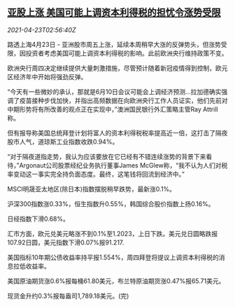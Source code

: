 <!--1619146862000-->
[亚股上涨 美国可能上调资本利得税的担忧令涨势受限](https://cn.reuters.com/article/global-market-asia-stocks-us-tax-0423-idCNKBS2CA07J)
------

<div><i>2021-04-23T02:56:40Z</i></div><p>路透上海4月23日 - 亚洲股市周五上涨，延续本周稍早大涨的反弹势头，但涨势受限，因投资者考虑美国可能上调资本利得税的影响。此前欧洲央行维持政策不变。</p><p>欧洲央行周四决定继续提供大量刺激措施，尽管预计随着新冠疫情得到控制，欧元区经济年中开始将强劲反弹。</p><p>“今天有一些微妙的承认，那就是6月10日会议可能会上调经济预测...拉加德确实强调了疫苗接种步伐加快，并指出高频数据在向欧洲央行工作人员证实，他们先前对中期形势将有所改善的观点正在实现中，”澳洲国民银行外汇策略主管Ray Attrill称。</p><p>但有报导称美国总统拜登计划将富人的资本利得税税率提高近一倍，这打击了隔夜股市人气，道琼斯工业指数收跌0.94%。</p><p>“对于隔夜道指走势，我认为应该要放在它已经有不错连续涨势的背景下来看待，”Argonaut公司股票经纪业务执行董事James McGlew称，“我不认为人们对税率变动这一事实完全持负面态度。最终，这笔钱将回流到经济中。”</p><p>MSCI明晟亚太地区(除日本)指数摆脱稍早跌势，最新涨0.1%。</p><p>沪深300指数涨0.33%，恒生指数升0.55%，韩国综合股价指数上扬0.16%。</p><p>日经指数下滑0.68%。</p><p>汇市方面，欧元兑美元略涨不到0.1%至1.2023，上日下跌。美元兑日圆略跌报107.92日圆，美元指数下滑0.07%报91.217.</p><p>美国指标10年期公债收益率持平报1.554%，周四拜登将提议上调资本利得税的消息拉低收益率。</p><p>美国原油期货涨0.6%报每桶61.80美元，布兰特原油期货涨0.47%报65.71美元。</p><p>现货金升约0.3%报每盎司1,789.18美元。(完)</p>
